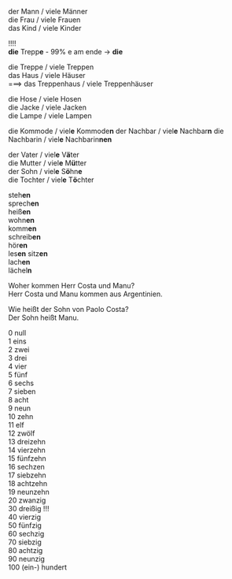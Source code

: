 der Mann / viele Männer  
die Frau / viele Frauen  
das Kind / viele Kinder  


!!!!  
**die** Trepp**e** - 99% e am ende -> **die**  

die Treppe / viele Treppen  
das Haus / viele Häuser  
===> das Treppenhaus / viele Treppenhäuser  

die Hose / viele Hosen  
die Jacke / viele Jacken  
die Lampe / viele Lampen  

die Kommode / viel**e** Kommode**n**
der Nachbar / viel**e** Nachbar**n**
die Nachbarin / viel**e** Nachbarin**nen**

der Vater / viel**e** V**ä**ter  
die Mutter / viel**e** M**ü**tter  
der Sohn / viel**e** S**ö**hn**e**  
die Tochter / viel**e** T**ö**chter  

>  
steh**en**  
sprech**en**  
heiß**en**  
wohn**en**  
komm**en**  
schreib**en**  
hör**en**  
les**en**
sitz**en**  
lach**en**  
lächel**n**  


Woher kommen Herr Costa und Manu?  
Herr Costa und Manu kommen aus Argentinien.  

Wie heißt der Sohn von Paolo Costa?  
Der Sohn heißt Manu.  

0 null  
1 eins  
2 zwei  
3 drei  
4 vier  
5 fünf  
6 sechs  
7 sieben  
8 acht  
9 neun  
10 zehn  
11 elf  
12 zwölf  
13 dreizehn  
14 vierzehn  
15 fünfzehn  
16 sechzen  
17 siebzehn  
18 achtzehn  
19 neunzehn  
20 zwanzig  
30 dreißig !!!  
40 vierzig  
50 fünfzig  
60 sechzig  
70 siebzig  
80 achtzig  
90 neunzig  
100 (ein-) hundert  
